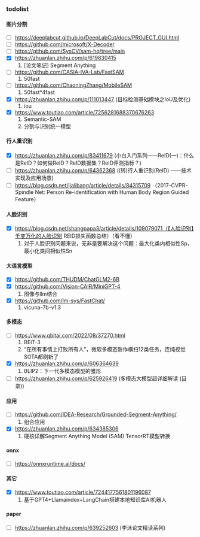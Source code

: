### todolist

#### 图片分割
- [ ] https://deeplabcut.github.io/DeepLabCut/docs/PROJECT_GUI.html
- [ ] https://github.com/microsoft/X-Decoder
- [ ] https://github.com/SysCV/sam-hq/tree/main
- [x] https://zhuanlan.zhihu.com/p/619830415
    1. [论文笔记] Segment Anything
- [ ] https://github.com/CASIA-IVA-Lab/FastSAM 
    1. 50fast
- [ ] https://github.com/ChaoningZhang/MobileSAM
    1. 50fast*4fast
- [x] https://zhuanlan.zhihu.com/p/111013447 (目标检测基础模块之IoU及优化)
    1. iou 
- [x] https://www.toutiao.com/article/7256281688370676263
    1. Semantic-SAM
    2. 分割与识别统一模型


#### 行人重识别
- [x] https://zhuanlan.zhihu.com/p/83411679 (小白入门系列——ReID(一)：什么是ReID？如何做ReID？ReID数据集？ReID评测指标？)
- [ ] https://zhuanlan.zhihu.com/p/64362368 ((转)行人重识别(ReID) ——技术实现及应用场景)
- [ ] https://blog.csdn.net/jialibang/article/details/84315709 （2017-CVPR-Spindle Net: Person Re-identification with Human Body Region Guided Feature）

#### 人脸识别
- [x] https://blog.csdn.net/shangpapa3/article/details/109079071（【人脸识别】千变万化的人脸识别 REID损失函数总结）（看不懂）
  1. 对于人脸识别问题来说，无非是要解决这个问题：最大化类内相似性Sp，最小化类间相似性Sn

#### 大语言模型
- [x] https://github.com/THUDM/ChatGLM2-6B
- [x] https://github.com/Vision-CAIR/MiniGPT-4
  1. 图像与llm结合
- [x] https://github.com/lm-sys/FastChat/
  1. vicuna-7b-v1.3

#### 多模态
- [ ] https://www.qbitai.com/2022/08/37270.html
  1. BEiT-3
  2. “在所有事情上打败所有人”，微软多模态新作横扫12类任务，连纯视觉SOTA都刷新了
- [x] https://zhuanlan.zhihu.com/p/606364639
  1. BLIP2：下一代多模态模型的雏形
- [ ] https://zhuanlan.zhihu.com/p/625926419 (多模态大模型超详细解读 (目录))

#### 应用
- [ ] https://github.com/IDEA-Research/Grounded-Segment-Anything/
  1. 组合应用
- [x] https://zhuanlan.zhihu.com/p/634385306
  1. 硬核详解Segment Anything Model (SAM) TensorRT模型转换

#### onnx
- [ ] https://onnxruntime.ai/docs/

#### 其它
- [x] https://www.toutiao.com/article/7244177561801196087
  1. 基于GPT4+Llamaindex+LangChain搭建本地知识库AI机器人


#### paper
- [ ] https://zhuanlan.zhihu.com/p/639252603 (李沐论文精读系列)